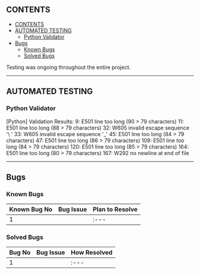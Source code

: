 ## CONTENTS

- [CONTENTS](#contents)
- [AUTOMATED TESTING](#automated-testing)
  - [Python Validator](#python-validator)
- [Bugs](#bugs)
  - [Known Bugs](#known-bugs)
  - [Solved Bugs](#solved-bugs)

Testing was ongoing throughout the entire project.

- - -

## AUTOMATED TESTING

### Python Validator

 [Python] Validation Results:
9: E501 line too long (90 > 79 characters)
11: E501 line too long (88 > 79 characters)
32: W605 invalid escape sequence '\ '
33: W605 invalid escape sequence '\_'
45: E501 line too long (84 > 79 characters)
47: E501 line too long (86 > 79 characters)
109: E501 line too long (84 > 79 characters)
120: E501 line too long (85 > 79 characters)
164: E501 line too long (80 > 79 characters)
167: W292 no newline at end of file 

- - -

## Bugs

### Known Bugs

| Known Bug No | Bug Issue | Plan to Resolve |
| :--- | :--- | :--- |
| 1 |  | :--- |

### Solved Bugs

| Bug No | Bug Issue | How Resolved |
| :--- | :--- | :--- |
| 1 |  | :--- |